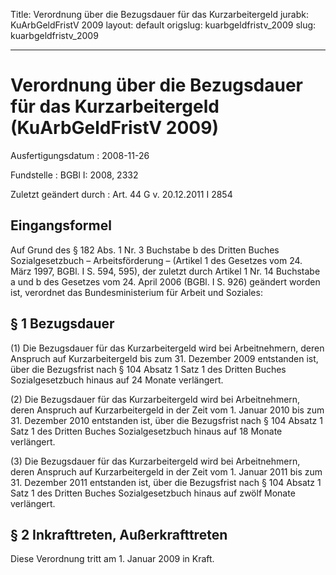 Title: Verordnung über die Bezugsdauer für das Kurzarbeitergeld
jurabk: KuArbGeldFristV 2009
layout: default
origslug: kuarbgeldfristv_2009
slug: kuarbgeldfristv_2009

---

# Verordnung über die Bezugsdauer für das Kurzarbeitergeld (KuArbGeldFristV 2009)

Ausfertigungsdatum
:   2008-11-26

Fundstelle
:   BGBl I: 2008, 2332

Zuletzt geändert durch
:   Art. 44 G v. 20.12.2011 I 2854


## Eingangsformel

Auf Grund des § 182 Abs. 1 Nr. 3 Buchstabe b des Dritten Buches
Sozialgesetzbuch – Arbeitsförderung – (Artikel 1 des Gesetzes vom 24.
März 1997, BGBl. I S. 594, 595), der zuletzt durch Artikel 1 Nr. 14
Buchstabe a und b des Gesetzes vom 24. April 2006 (BGBl. I S. 926)
geändert worden ist, verordnet das Bundesministerium für Arbeit und
Soziales:


## § 1 Bezugsdauer

(1) Die Bezugsdauer für das Kurzarbeitergeld wird bei Arbeitnehmern,
deren Anspruch auf Kurzarbeitergeld bis zum 31. Dezember 2009
entstanden ist, über die Bezugsfrist nach § 104 Absatz 1 Satz 1 des
Dritten Buches Sozialgesetzbuch hinaus auf 24 Monate verlängert.

(2) Die Bezugsdauer für das Kurzarbeitergeld wird bei Arbeitnehmern,
deren Anspruch auf Kurzarbeitergeld in der Zeit vom 1. Januar 2010 bis
zum 31. Dezember 2010 entstanden ist, über die Bezugsfrist nach § 104
Absatz 1 Satz 1 des Dritten Buches Sozialgesetzbuch hinaus auf 18
Monate verlängert.

(3) Die Bezugsdauer für das Kurzarbeitergeld wird bei Arbeitnehmern,
deren Anspruch auf Kurzarbeitergeld in der Zeit vom 1. Januar 2011 bis
zum 31. Dezember 2011 entstanden ist, über die Bezugsfrist nach § 104
Absatz 1 Satz 1 des Dritten Buches Sozialgesetzbuch hinaus auf zwölf
Monate verlängert.


## § 2 Inkrafttreten, Außerkrafttreten

Diese Verordnung tritt am 1. Januar 2009 in Kraft.

